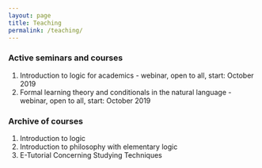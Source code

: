 ```yaml
---
layout: page
title: Teaching
permalink: /teaching/
---
```


### Active seminars and courses

1. Introduction to logic for academics - webinar, open to all, start: October 2019
2. Formal learning theory and conditionals in the natural language - webinar, open to all, start: October 2019


### Archive of courses

1. Introduction to logic
2. Introduction to philosophy with elementary logic
3. E-Tutorial Concerning Studying Techniques